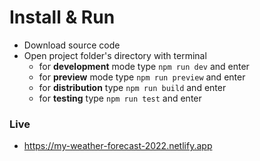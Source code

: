 # Install & Run

- Download source code
- Open project folder's directory with terminal
    - for **development** mode type `npm run dev` and enter
    - for **preview** mode type `npm run preview` and enter
    - for **distribution** type `npm run build` and enter
    - for **testing** type `npm run test` and enter

### Live

- https://my-weather-forecast-2022.netlify.app